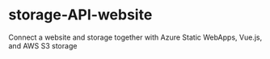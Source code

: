 # storage-API-website

Connect a website and storage together with Azure Static WebApps, Vue.js, and AWS S3 storage
